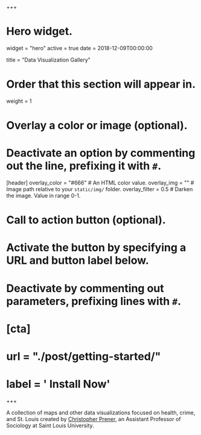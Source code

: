 +++
# Hero widget.
widget = "hero"
active = true
date = 2018-12-09T00:00:00

title = "Data Visualization Gallery"

# Order that this section will appear in.
weight = 1

# Overlay a color or image (optional).
#   Deactivate an option by commenting out the line, prefixing it with `#`.
[header]
  overlay_color = "#666"  # An HTML color value.
  overlay_img = ""  # Image path relative to your `static/img/` folder.
  overlay_filter = 0.5  # Darken the image. Value in range 0-1.

# Call to action button (optional).
#   Activate the button by specifying a URL and button label below.
#   Deactivate by commenting out parameters, prefixing lines with `#`.
# [cta]
#  url = "./post/getting-started/"
#  label = '<i class="fas fa-download"></i> Install Now'
+++

A collection of maps and other data visualizations focused on health, crime, and St. Louis created by [Christopher Prener](https://chris-prener.github.io), an Assistant Professor of Sociology at Saint Louis University.
